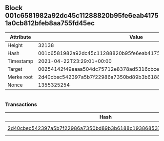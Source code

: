 ## Block 001c6581982a92dc45c11288820b95fe6eab41751a0cb812bfeb8aa755fd45ec

Attribute | Value
--- | ---
Height | 32138
Hash | 001c6581982a92dc45c11288820b95fe6eab41751a0cb812bfeb8aa755fd45ec
Timestamp | 2021-04-22T23:29:01+00:00
Target | 00254142f49eaaa504dc75712e8378ad5316cbcead634704b3734b6271167cc4
Merke root | 2d40cbec542397a5b7f22986a7350bd89b3b6188c19386853714d300175f1249
Nonce | 1355325254

```

```

### Transactions

Hash | Amount
--- | ---
[2d40cbec542397a5b7f22986a7350bd89b3b6188c19386853714d300175f1249](2d40cbec542397a5b7f22986a7350bd89b3b6188c19386853714d300175f1249.md) | 10.00000000 SKEPTI 
